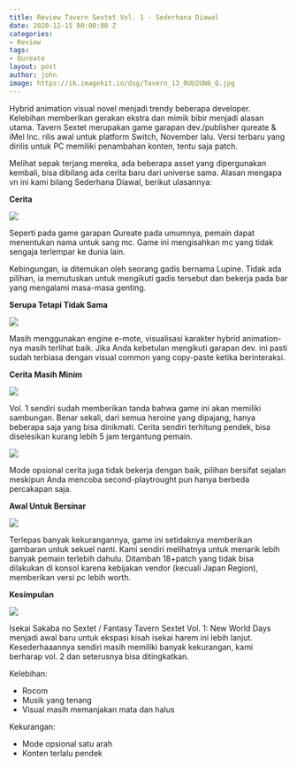```yaml
---
title: Review Tavern Sextet Vol. 1 - Sederhana Diawal
date: 2020-12-15 00:00:00 Z
categories:
- Review
tags:
- Qureate
layout: post
author: john
image: https://ik.imagekit.io/dsg/Tavern_13_0UU2UN6_Q.jpg
---
```


Hybrid animation visual novel menjadi trendy beberapa developer. Kelebihan memberikan gerakan ekstra dan mimik bibir menjadi alasan utama. Tavern Sextet merupakan game garapan dev./publisher qureate & iMel Inc. rilis awal untuk platform Switch, November lalu. Versi terbaru yang dirilis untuk PC memiliki penambahan konten, tentu saja patch.

Melihat sepak terjang mereka, ada beberapa asset yang dipergunakan kembali, bisa dibilang ada cerita baru dari universe sama. Alasan mengapa vn ini kami bilang Sederhana Diawal, berikut ulasannya:

**Cerita**

![](https://ik.imagekit.io/dsg/Tavern_1_Zpew7-7kj2l.jpg)

Seperti pada game garapan Qureate pada umumnya, pemain dapat menentukan nama untuk sang mc. Game ini mengisahkan mc yang tidak sengaja terlempar ke dunia lain.

Kebingungan, ia ditemukan oleh seorang gadis bernama Lupine. Tidak ada pilihan, ia memutuskan untuk mengikuti gadis tersebut dan bekerja pada bar yang mengalami masa-masa genting.

**Serupa Tetapi Tidak Sama**

![](https://ik.imagekit.io/dsg/Tavern_5_8wewhdyJU.jpg)

Masih menggunakan engine e-mote, visualisasi karakter hybrid animation-nya masih terlihat baik. Jika Anda kebetulan mengikuti garapan dev. ini pasti sudah terbiasa dengan visual common yang copy-paste ketika berinteraksi.

**Cerita Masih Minim**

![](https://ik.imagekit.io/dsg/Tavern_8_S3ZQuRLi-.jpg)

Vol. 1 sendiri sudah memberikan tanda bahwa game ini akan memiliki sambungan. Benar sekali, dari semua heroine yang dipajang, hanya beberapa saja yang bisa dinikmati. Cerita sendiri terhitung pendek, bisa diselesikan kurang lebih 5 jam tergantung pemain.

![](https://ik.imagekit.io/dsg/Tavern_6_SlsLwbaORkR.jpg)

Mode opsional cerita juga tidak bekerja dengan baik, pilihan bersifat sejalan meskipun Anda mencoba second-playtrought pun hanya berbeda percakapan saja.

**Awal Untuk Bersinar**

![](https://ik.imagekit.io/dsg/Tavern_11_eYomh64pd.jpg)

Terlepas banyak kekurangannya, game ini setidaknya memberikan gambaran untuk sekuel nanti. Kami sendiri melihatnya untuk menarik lebih banyak pemain terlebih dahulu. Ditambah 18+patch yang tidak bisa dilakukan di konsol karena kebijakan vendor (kecuali Japan Region), memberikan versi pc lebih worth.

**Kesimpulan**

![](https://ik.imagekit.io/dsg/Tavern_14_Ar6mLYVi3N2.jpg)

Isekai Sakaba no Sextet / Fantasy Tavern Sextet Vol. 1: New World Days menjadi awal baru untuk ekspasi kisah isekai harem ini lebih lanjut. Kesederhaaannya sendiri masih memiliki banyak kekurangan, kami berharap vol. 2 dan seterusnya bisa ditingkatkan.

Kelebihan:

* Rocom
* Musik yang tenang
* Visual masih memanjakan mata dan halus

Kekurangan:

* Mode opsional satu arah
* Konten terlalu pendek